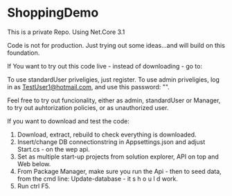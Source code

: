 # ShoppingDemo

This is a private Repo. 
Using Net.Core 3.1

Code is not for production. 
Just trying out some ideas...and will build on this foundation.

If You want to try out this code live - instead of downloading - go to:

To use standardUser priveligies, just register. 
To use admin priveligies, log in as TestUser1@hotmail.com, and use this password: "".

Feel free to try out funcionality, either as admin, standardUser or Manager, to try out auhtorization policies, or as unauthorized user.

If you want to download and test the code:

1. Download, extract, rebuild to check everything is downloaded.
2. Insert/change DB connectionstring in Appsettings.json and adjust Start.cs - on the wep api.
3. Set as multiple start-up projects from solution explorer, API on top and Web below.
4. From Package Manager, make sure you run the Api - then to seed data, from the cmd line: Update-database  - it s h o u l d work.
5. Run ctrl F5.
